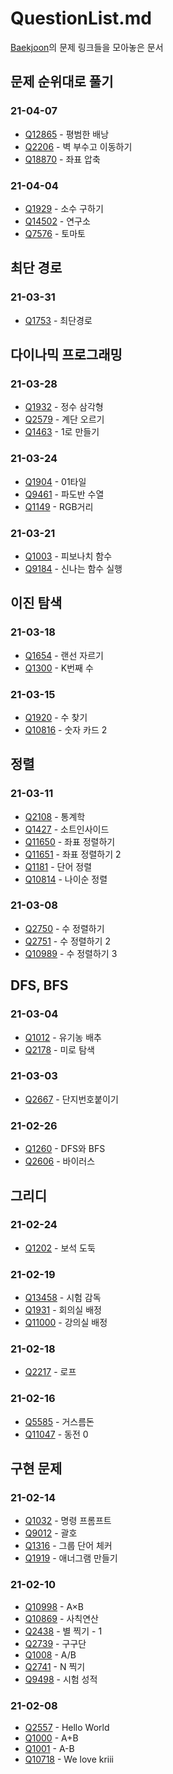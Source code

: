 # QuestionList.md

[Baekjoon](https://www.acmicpc.net/)의 문제 링크들을 모아놓은 문서

## 문제 순위대로 풀기

### 21-04-07

* [Q12865](https://www.acmicpc.net/problem/12865) - 평범한 배낭
* [Q2206](https://www.acmicpc.net/problem/2206) - 벽 부수고 이동하기
* [Q18870](https://www.acmicpc.net/problem/18870) - 좌표 압축

### 21-04-04

* [Q1929](https://www.acmicpc.net/problem/1929) - 소수 구하기
* [Q14502](https://www.acmicpc.net/problem/14502) - 연구소
* [Q7576](https://www.acmicpc.net/problem/7576) - 토마토

## 최단 경로

### 21-03-31

* [Q1753](https://www.acmicpc.net/problem/1753) - 최단경로

## 다이나믹 프로그래밍

### 21-03-28

* [Q1932](https://www.acmicpc.net/problem/1932) - 정수 삼각형
* [Q2579](https://www.acmicpc.net/problem/2579) - 계단 오르기
* [Q1463](https://www.acmicpc.net/problem/1463) - 1로 만들기

### 21-03-24

* [Q1904](https://www.acmicpc.net/problem/1904) - 01타일
* [Q9461](https://www.acmicpc.net/problem/9461) - 파도반 수열
* [Q1149](https://www.acmicpc.net/problem/1149) - RGB거리

### 21-03-21

* [Q1003](https://www.acmicpc.net/problem/1003) - 피보나치 함수
* [Q9184](https://www.acmicpc.net/problem/9184) - 신나는 함수 실행

## 이진 탐색

### 21-03-18

* [Q1654](https://www.acmicpc.net/problem/1654) - 랜선 자르기
* [Q1300](https://www.acmicpc.net/problem/1300) - K번째 수

### 21-03-15

* [Q1920](https://www.acmicpc.net/problem/1920) - 수 찾기
* [Q10816](https://www.acmicpc.net/problem/10816) - 숫자 카드 2

## 정렬

### 21-03-11

* [Q2108](https://www.acmicpc.net/problem/2108) - 통계학
* [Q1427](https://www.acmicpc.net/problem/1427) - 소트인사이드
* [Q11650](https://www.acmicpc.net/problem/11650) - 좌표 정렬하기
* [Q11651](https://www.acmicpc.net/problem/11651) - 좌표 정렬하기 2
* [Q1181](https://www.acmicpc.net/problem/1181) - 단어 정렬
* [Q10814](https://www.acmicpc.net/problem/10814) - 나이순 정렬

### 21-03-08

* [Q2750](https://www.acmicpc.net/problem/2750) - 수 정렬하기
* [Q2751](https://www.acmicpc.net/problem/2751) - 수 정렬하기 2
* [Q10989](https://www.acmicpc.net/problem/10989) - 수 정렬하기 3

## DFS, BFS

### 21-03-04

* [Q1012](https://www.acmicpc.net/problem/1012) - 유기농 배추
* [Q2178](https://www.acmicpc.net/problem/2178) - 미로 탐색

### 21-03-03

* [Q2667](https://www.acmicpc.net/problem/2667) - 단지번호붙이기

### 21-02-26

* [Q1260](https://www.acmicpc.net/problem/1260) - DFS와 BFS
* [Q2606](https://www.acmicpc.net/problem/2606) - 바이러스

## 그리디

### 21-02-24

* [Q1202](https://www.acmicpc.net/problem/1202) - 보석 도둑

### 21-02-19

* [Q13458](https://www.acmicpc.net/problem/13458) - 시험 감독
* [Q1931](https://www.acmicpc.net/problem/1931) - 회의실 배정
* [Q11000](https://www.acmicpc.net/problem/11000) - 강의실 배정

### 21-02-18

* [Q2217](https://www.acmicpc.net/problem/2217) - 로프

### 21-02-16

* [Q5585](https://www.acmicpc.net/problem/5585) - 거스름돈
* [Q11047](https://www.acmicpc.net/problem/11047) - 동전 0

## 구현 문제

### 21-02-14

* [Q1032](https://www.acmicpc.net/problem/1032) - 명령 프롬프트
* [Q9012](https://www.acmicpc.net/problem/9012) - 괄호
* [Q1316](https://www.acmicpc.net/problem/1316) - 그룹 단어 체커
* [Q1919](https://www.acmicpc.net/problem/1919) - 애너그램 만들기

### 21-02-10

* [Q10998](https://www.acmicpc.net/problem/10998) - A×B
* [Q10869](https://www.acmicpc.net/problem/10869) - 사칙연산
* [Q2438](https://www.acmicpc.net/problem/2438) - 별 찍기 - 1
* [Q2739](https://www.acmicpc.net/problem/2739) - 구구단
* [Q1008](https://www.acmicpc.net/problem/1008) - A/B
* [Q2741](https://www.acmicpc.net/problem/2741) - N 찍기
* [Q9498](https://www.acmicpc.net/problem/9498) - 시험 성적

### 21-02-08

* [Q2557](https://www.acmicpc.net/problem/2557) - Hello World
* [Q1000](https://www.acmicpc.net/problem/1000) - A+B
* [Q1001](https://www.acmicpc.net/problem/1001) - A-B
* [Q10718](https://www.acmicpc.net/problem/10718) - We love kriii
